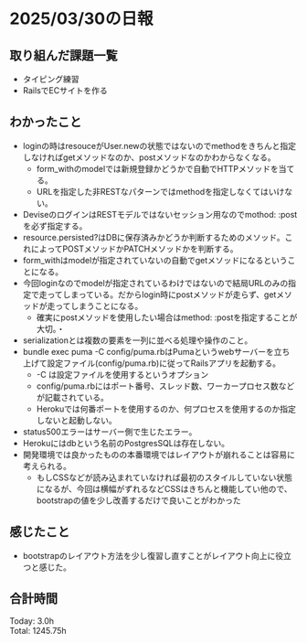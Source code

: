 # 2025/03/30の日報
## 取り組んだ課題一覧
* タイピング練習
*  RailsでECサイトを作る
## わかったこと
* loginの時はresouceがUser.newの状態ではないのでmethodをきちんと指定しなければgetメソッドなのか、postメソッドなのかわからなくなる。
  *  form_withのmodelでは新規登録かどうかで自動でHTTPメソッドを当てる。
  *  URLを指定した非RESTなパターンではmethodを指定しなくてはいけない。
*  DeviseのログインはRESTモデルではないセッション用なのでmothod: :postを必ず指定する。
*  resource.persisted?はDBに保存済みかどうか判断するためのメソッド。これによってPOSTメソッドかPATCHメソッドかを判断する。
*  form_withはmodelが指定されていないの自動でgetメソッドになるということになる。
  * 今回loginなのでmodelが指定されているわけではないので結局URLのみの指定で走ってしまっている。だからlogin時にpostメソッドが走らず、getメソッドが走ってしまうことになる。
    *  確実にpostメソッドを使用したい場合はmethod: :postを指定することが大切。・
*  serializationとは複数の要素を一列に並べる処理や操作のこと。
* bundle exec puma -C config/puma.rbはPumaというwebサーバーを立ち上げて設定ファイル(config/puma.rb)に従ってRailsアプリを起動する。
  * -C は設定ファイルを使用するというオプション
  * config/puma.rbにはポート番号、スレッド数、ワーカープロセス数などが記載されている。
  * Herokuでは何番ポートを使用するのか、何プロセスを使用するのか指定しないと起動しない。
* status500エラーはサーバー側で生じたエラー。
* Herokuにはdbという名前のPostgresSQLは存在しない。
* 開発環境では良かったものの本番環境ではレイアウトが崩れることは容易に考えられる。
  * もしCSSなどが読み込まれていなければ最初のスタイルしていない状態になるが、今回は横幅がずれるなどCSSはきちんと機能してい他ので、bootstrapの値を少し改善するだけで良いことがわかった           
## 感じたこと
* bootstrapのレイアウト方法を少し復習し直すことがレイアウト向上に役立つと感じた。
##  合計時間 
Today: 3.0h<br>
Total: 1245.75h
